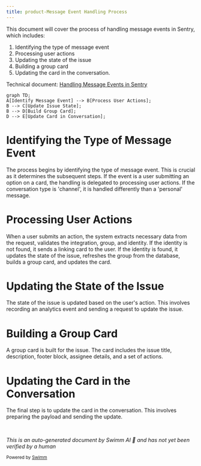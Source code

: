 ```yaml
---
title: product-Message Event Handling Process
---
```

This document will cover the process of handling message events in Sentry, which includes:

1. Identifying the type of message event
2. Processing user actions
3. Updating the state of the issue
4. Building a group card
5. Updating the card in the conversation.

Technical document: <SwmLink doc-title="Handling Message Events in Sentry">[Handling Message Events in Sentry](/.swm/handling-message-events-in-sentry.axyws6ib.sw.md)</SwmLink>

```mermaid
graph TD;
A[Identify Message Event] --> B[Process User Actions];
B --> C[Update Issue State];
B --> D[Build Group Card];
D --> E[Update Card in Conversation];
```

# Identifying the Type of Message Event

The process begins by identifying the type of message event. This is crucial as it determines the subsequent steps. If the event is a user submitting an option on a card, the handling is delegated to processing user actions. If the conversation type is 'channel', it is handled differently than a 'personal' message.

# Processing User Actions

When a user submits an action, the system extracts necessary data from the request, validates the integration, group, and identity. If the identity is not found, it sends a linking card to the user. If the identity is found, it updates the state of the issue, refreshes the group from the database, builds a group card, and updates the card.

# Updating the State of the Issue

The state of the issue is updated based on the user's action. This involves recording an analytics event and sending a request to update the issue.

# Building a Group Card

A group card is built for the issue. The card includes the issue title, description, footer block, assignee details, and a set of actions.

# Updating the Card in the Conversation

The final step is to update the card in the conversation. This involves preparing the payload and sending the update.

&nbsp;

*This is an auto-generated document by Swimm AI 🌊 and has not yet been verified by a human*

<SwmMeta version="3.0.0" repo-id="Z2l0aHViJTNBJTNBc2VudHJ5LWRlbW8lM0ElM0FTd2ltbS1EZW1v" repo-name="sentry-demo" doc-type="product-flows"><sup>Powered by [Swimm](/)</sup></SwmMeta>
